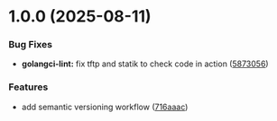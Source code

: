 # 1.0.0 (2025-08-11)


### Bug Fixes

* **golangci-lint:** fix tftp and statik to check code in action ([5873056](https://github.com/lba-soultec/go-via/commit/58730567e0821c47fdb77092c33eba5b7be8ee6e))


### Features

* add semantic versioning workflow ([716aaac](https://github.com/lba-soultec/go-via/commit/716aaac2bfabc69153801c25c805cec33c909b83))
